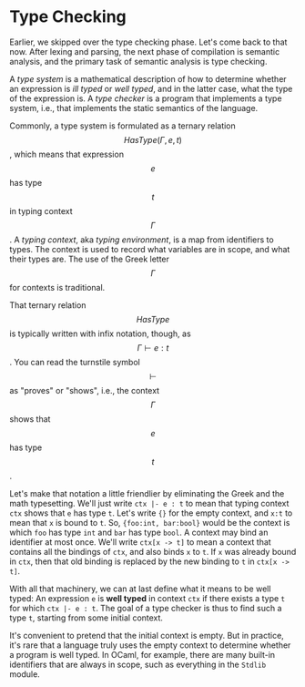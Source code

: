 # Type Checking

Earlier, we skipped over the type checking phase.  Let's come back to
that now. After lexing and parsing, the next phase of compilation is
semantic analysis, and the primary task of semantic analysis is type
checking.

A *type system* is a mathematical description of how to determine
whether an expression is *ill typed* or *well typed*, and in the
latter case, what the type of the expression is.  A *type checker*
is a program that implements a type system, i.e., that implements
the static semantics of the language.

Commonly, a type system is formulated as a ternary relation 
$$\mathit{HasType}(\Gamma, e, t)$$, which means that expression
$$e$$ has type $$t$$ in typing context $$\Gamma$$.
A *typing context*, aka *typing environment*, is a map from
identifiers to types.  The context is used to record what variables
are in scope, and what their types are.  The use of the Greek letter
$$\Gamma$$ for contexts is traditional.

That ternary relation $$\mathit{HasType}$$ is typically written
with infix notation, though,
as $$\Gamma \vdash e : t$$.  You can read the turnstile symbol
$$\vdash$$ as "proves" or "shows", i.e., the context $$\Gamma$$
shows that $$e$$ has type $$t$$.

Let's make that notation a little friendlier by eliminating the Greek
and the math typesetting.  We'll just write `ctx |- e : t` to mean
that typing context `ctx` shows that `e` has type `t`.  Let's write
`{}` for the empty context, and `x:t` to mean that `x` is bound to `t`.
So, `{foo:int, bar:bool}` would be the context is which `foo`
has type `int` and `bar` has type `bool`.  A context may bind an
identifier at most once.  We'll write `ctx[x -> t]` to mean
a context that contains all the bindings of `ctx`, and also binds
`x` to `t`.  If `x` was already bound in `ctx`, then that old binding
is replaced by the new binding to `t` in `ctx[x -> t]`.

With all that machinery, we can at last define what it means to be well
typed: An expression `e` is **well typed** in context `ctx` if there
exists a type `t` for which `ctx |- e : t`. The goal of a type checker
is thus to find such a type `t`, starting from some initial context.

It's convenient to pretend that the initial context is empty. But in
practice, it's rare that a language truly uses the empty context to
determine whether a program is well typed. In OCaml, for example, there
are many built-in identifiers that are always in scope, such as
everything in the `Stdlib` module. 
